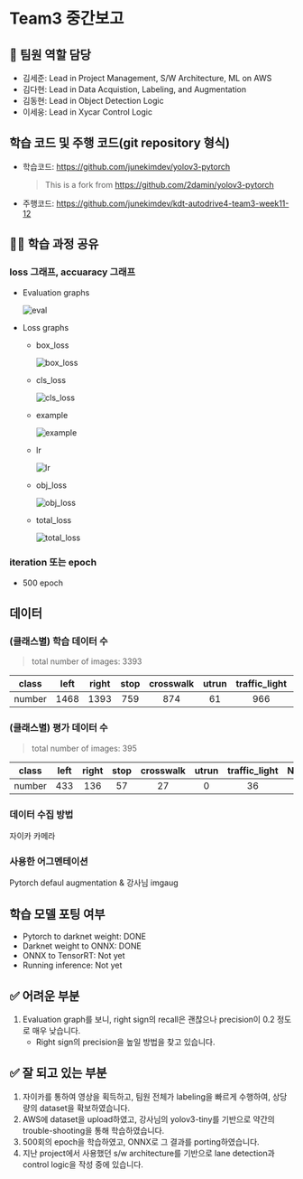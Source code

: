 # Team3 중간보고

## 👩 팀원 역할 담당

- 김세준: Lead in Project Management, S/W Architecture, ML on AWS
- 김다현: Lead in Data Acquistion, Labeling, and Augmentation
- 김동현: Lead in Object Detection Logic
- 이세웅: Lead in Xycar Control Logic

## 학습 코드 및 주행 코드(git repository 형식)

- 학습코드: <https://github.com/junekimdev/yolov3-pytorch>
  > This is a fork from <https://github.com/2damin/yolov3-pytorch>
- 주행코드: <https://github.com/junekimdev/kdt-autodrive4-team3-week11-12>

## 👩‍💻 학습 과정 공유

### loss 그래프, accuaracy 그래프

- Evaluation graphs

  ![eval](tensorboard-graphs_mid/eval_graph.png)

- Loss graphs

  - box_loss

    ![box_loss](tensorboard-graphs_mid/box_loss.png)

  - cls_loss

    ![cls_loss](tensorboard-graphs_mid/cls_loss.png)

  - example

    ![example](tensorboard-graphs_mid/example.png)

  - lr

    ![lr](tensorboard-graphs_mid/lr.png)

  - obj_loss

    ![obj_loss](tensorboard-graphs_mid/obj_loss.png)

  - total_loss

    ![total_loss](tensorboard-graphs_mid/total_loss.png)

### iteration 또는 epoch

- 500 epoch

## 데이터

### (클래스별) 학습 데이터 수

> total number of images: 3393

| class  | left | right | stop | crosswalk | utrun | traffic_light | None |
| :----: | :--: | :---: | :--: | :-------: | :---: | :-----------: | :--: |
| number | 1468 | 1393  | 759  |    874    |  61   |      966      | 451  |

### (클래스별) 평가 데이터 수

> total number of images: 395

| class  | left | right | stop | crosswalk | utrun | traffic_light | None |
| :----: | :--: | :---: | :--: | :-------: | :---: | :-----------: | :--: |
| number | 433  |  136  |  57  |    27     |   0   |      36       |  27  |

### 데이터 수집 방법 <!-- 예시: 핸드폰 카메라, 자이카 카메라 등 -->

자이카 카메라

### 사용한 어그멘테이션

Pytorch defaul augmentation & 강사님 imgaug

## 학습 모델 포팅 여부

- Pytorch to darknet weight: DONE
- Darknet weight to ONNX: DONE
- ONNX to TensorRT: Not yet
- Running inference: Not yet

## ✅ 어려운 부분

1. Evaluation graph를 보니, right sign의 recall은 괜찮으나 precision이 0.2 정도로 매우 낮습니다.
   - Right sign의 precision을 높일 방법을 찾고 있습니다.

## ✅ 잘 되고 있는 부분

1. 자이카를 통하여 영상을 획득하고, 팀원 전체가 labeling을 빠르게 수행하여, 상당량의 dataset을 확보하였습니다.
2. AWS에 dataset을 upload하였고, 강사님의 yolov3-tiny를 기반으로 약간의 trouble-shooting을 통해 학습하였습니다.
3. 500회의 epoch을 학습하였고, ONNX로 그 결과를 porting하였습니다.
4. 지난 project에서 사용했던 s/w architecture를 기반으로 lane detection과 control logic을 작성 중에 있습니다.
